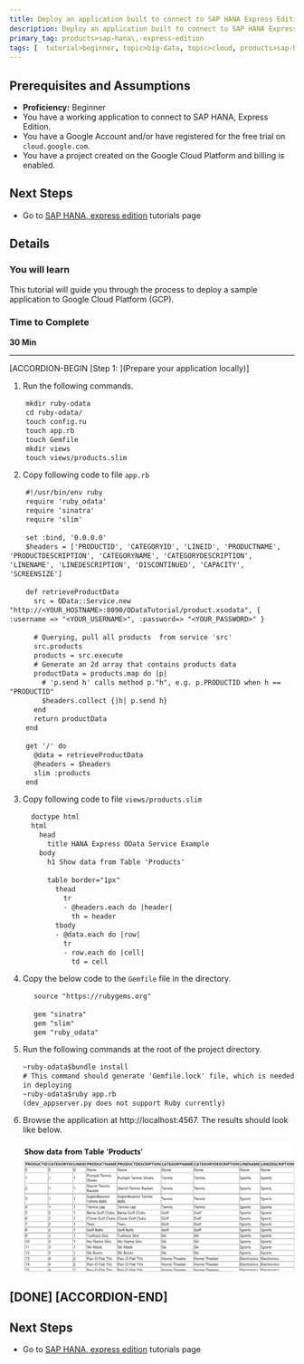 ```yaml
---
title: Deploy an application built to connect to SAP HANA Express Edition, on App engine of the Google Cloud Platform (GCP)
description: Deploy an application built to connect to SAP HANA Express Edition, on App engine of the Google Cloud Platform (GCP)
primary_tag: products>sap-hana\,-express-edition
tags: [  tutorial>beginner, topic>big-data, topic>cloud, products>sap-hana, products>sap-hana\,-express-edition  ]
---
```


## Prerequisites and Assumptions
 - **Proficiency:** Beginner
 - You have a working application to connect to SAP HANA, Express Edition.
 - You have a Google Account and/or have registered for the free trial on `cloud.google.com`.
 - You have a project created on the Google Cloud Platform and billing is enabled.


## Next Steps
 - Go to [SAP HANA, express edition](https://www.sap.com/developer/topics/sap-hana-express.tutorials.html) tutorials page

## Details
### You will learn  
This tutorial will guide you through the process to deploy a sample application to Google Cloud Platform (GCP).

### Time to Complete
**30 Min**

---

[ACCORDION-BEGIN [Step 1: ](Prepare your application locally)]

1. Run the following commands.

  ```
      mkdir ruby-odata
      cd ruby-odata/
      touch config.ru
      touch app.rb
      touch Gemfile
      mkdir views
      touch views/products.slim
  ```
2. Copy following code to file `app.rb`

  ```
      #!/usr/bin/env ruby
      require 'ruby_odata'
      require 'sinatra'
      require 'slim'

      set :bind, '0.0.0.0'
      $headers = ['PRODUCTID', 'CATEGORYID', 'LINEID', 'PRODUCTNAME', 'PRODUCTDESCRIPTION', 'CATEGORYNAME', 'CATEGORYDESCRIPTION', 'LINENAME', 'LINEDESCRIPTION', 'DISCONTINUED', 'CAPACITY', 'SCREENSIZE']

      def retrieveProductData
        src = OData::Service.new "http://<YOUR_HOSTNAME>:8090/ODataTutorial/product.xsodata", { :username => "<YOUR_USERNAME>", :password=> "<YOUR_PASSWORD>" }

        # Querying, pull all products  from service 'src'
        src.products
        products = src.execute
        # Generate an 2d array that contains products data
        productData = products.map do |p|
          # 'p.send h' calls method p."h", e.g. p.PRODUCTID when h == "PRODUCTID"
          $headers.collect {|h| p.send h}
        end
        return productData
      end

      get '/' do
        @data = retrieveProductData
        @headers = $headers
        slim :products
      end
  ```

3. Copy following code to file `views/products.slim`

    ```
      doctype html
      html
        head
          title HANA Express OData Service Example
        body
          h1 Show data from Table 'Products'

          table border="1px"
            thead
              tr
              - @headers.each do |header|
                th = header
            tbody
            - @data.each do |row|
              tr
              - row.each do |cell|
                td = cell
    ```
4. Copy the below code to the  `Gemfile` file in the directory.
  ```
        source "https://rubygems.org"

        gem "sinatra"
        gem "slim"
        gem "ruby_odata"
  ```
5. Run the following commands at the root of the project directory.

      ```
      ~ruby-odata$bundle install
      # This command should generate 'Gemfile.lock' file, which is needed in deploying
      ~ruby-odata$ruby app.rb
      (dev_appserver.py does not support Ruby currently)

      ```
6. Browse the application at http://localhost:4567.
     The results should look like below.

    ![Output of OData service](2.png)

[DONE]
[ACCORDION-END]
---

## Next Steps
 - Go to [SAP HANA, express edition](https://www.sap.com/developer/topics/sap-hana-express.tutorials.html) tutorials page
